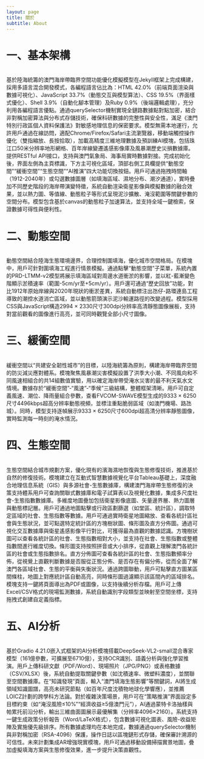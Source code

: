 ```yaml
---
layout: page
title: 關於
subtitle: About
---
```


<h1>一、基本架構</h1><br>
基於陸海統籌的澳門海岸帶臨界空間功能優化模擬模型在Jekyll框架上完成構建，採用多語言混合開發模式，各編程語言佔比為：HTML 42.0%（前端頁面渲染與數據可視化）、JavaScript 33.7%（動態交互與模型算法）、CSS 19.5%（界面樣式優化）、Shell 3.9%（自動化腳本管理）及Ruby 0.9%（後端邏輯處理），充分利用各編程語言優點。通過querySelector機制實現全鏈路數據點對點加密，結合非對稱加密算法與分布式存儲技術，確保科研數據的完整性與安全性，滿足《澳門特別行政區個人資料保護法》對敏感地理信息的保密要求。模型無需本地運行，允許用戶通過在線訪問，適配Chrome/Firefox/Safari主流瀏覽器，移動端觸控操作優化（雙指縮放、長按拾取），加載高精度三維地理數據及預訓練AI模塊，包括珠江口50米分辨率地形網格、百年岸線變遷遙感影像庫及風暴潮歷史災損數據庫。提供RESTful API接口，支持與澳門氣象局、海事局實時數據對接。完成初始化後，界面左側為主頁標識，下方主可視化區域，頂部右側工具欄提供“動態空間”“緩衝空間”“生態空間”“AI推演”四大功能切換按鈕。用戶可通過拖拽時間軸（1912-2040年）或勾選數據圖層（如填海區域、濕地分布、潮汐通道），實時疊加不同歷史階段的海岸帶演變特徵，系統自動渲染衛星影像與模擬數據的融合效果，並以熱力圖、等值線、動態粒子等形式呈現泥沙擴散、淹沒範圍等關鍵參數的空間分布。模型包含基於canvas的動態粒子加速算法，並支持全域一鍵檢索，保證數據可得性與便利性。
<h1>二、動態空間</h1><br>
動態空間結合陸海生態環境邊界，合理控制圍填海，優化城市空間格局。在模塊中，用戶可針對圍填海工程進行情景模擬。通過點擊“動態空間”子菜單，系統內置的PRD-LTMM-v2模型將展示填海區域對周邊水道衝淤的影響，並以紅-藍漸變色階顯示淤積速率（範圍-5cm/yr至+5cm/yr）。用戶還可通過“歷史回放”功能，對比1912年原始岸線與2020年現狀的衝淤差異，系統自動標注出氹仔-路環連島工程導致的潮控水道消亡區域，並以動態箭頭演示泥沙輸運路徑的改變過程。模型採用CSS與JavaScript構造2994 × 2330尺寸300dpi分辨率高清靜態圖像展板，支持對當前觀看的圖像進行高亮，並可同時觀覽全部小尺寸圖像。
<h1>三、緩衝空間</h1><br>
緩衝空間以“共建安全韌性城市”的目標，以陸海統籌為原則，構建海岸帶臨界空間的防災減災應對體系。模塊聚焦風暴潮災害模擬設置了洪季大小潮、不同風向和不同風速相組合的共14組數值實驗，用以確定海岸帶受淹水災害的最不利天氣水文情境。數據存於“緩衝空間”-“風速”-“季候”三級結構，整體框架清晰。用戶可自定義風速、潮位、降雨量組合參數，查看FVCOM-SWAVE模型生成的9333 × 6250尺寸4496kbps超高分辨率動態視頻，並標注重點脆弱區域（如澳門機場、路氹城）。同時，模型支持逐幀展示9333 × 6250尺寸600dpi超高清分辨率靜態圖像，實時監測每一時刻的淹水情況。
<h1>四、生態空間</h1><br>
生態空間結合城市規劃方案，優化現有的濱海濕地恢復與生態修復技術，推進基於自然的修復技術。模塊建立在互動式智慧數據視覺化平台Tableau基礎上，深度融合地理信息系統（GIS）與多源社會-生態數據庫，構建澳門海岸帶生態修復的決策支持體系用戶可查詢關聯式數據庫和電子試算表以及視覺化數據，集成多尺度社會-生態指數數據庫。多維度地圖疊加包括衛星影像底圖、矢量邊界層、熱力圖層與動態標記層。用戶可通過地圖點擊或行政區劃篩選（如堂區、統計區），調取特定區域的社會、生態指數等數據。用戶可通過實時衛星地圖縮放、查看各統計區社會與生態狀況，並可點選特定統計區的方塊樹狀圖、條形圖及直方分佈圖。通過可視化交互數據庫與衛星遙感影像平行對比，可獲得最為直觀的數據認識。方塊樹狀圖可以查看各統計區的社會、生態指數相對大小，並支持在社會、生態指數或整體指數間進行維度切換。條形圖支持按照拼音或大小排序，從直觀上理解澳門各統計區的社會或生態指數排名。直方分佈圖可查看各統計區的社會、生態指數頻率分佈，從視覺上直觀判斷數據是否服從正態分佈、是否存在有偏分佈，從而全面了解澳門各區域社會、生態的平衡與失衡狀況。通過跨圖聯動，用戶可點擊直方圖某區間條柱，地圖上對應統計區自動高亮，同時條形圖過濾顯示該區間內的區域排名。模塊支持一鍵將頁面導出為PDF或圖像，以支持後續分析存檔。用戶可上傳Excel/CSV格式的現場監測數據，系統自動識別字段類型並映射至空間坐標，支持拖拽式創建自定義指標。
<h1>五、AI分析</h1><br>
基於Gradio 4.21.0嵌入式框架的AI分析模塊搭載DeepSeek-VL2-small混合專家模型（161億參數，可擴展至6710億），支持OCR識別、語義分析與強化學習推演。用戶上傳科研文獻（PDF/Word）、現場照片（JPG/PNG）或表格數據（CSV/XLSX）後，系統自動提取關鍵參數（如沈積速率、微塑料濃度），並關聯至空間數據庫。在“知識發現”頁面，輸入“澳門填海生態影響”等關鍵詞，AI將生成領域知識圖譜，高亮未研究節點（如百年尺度沈積物地球化學響應），並推薦LOICZ計劃的跨學科方法論。對於複雜決策場景，用戶可在“策略推演”界面設定多目標約束（如“淹沒風險≤10%”“經濟收益≥5億澳門元”），AI通過蒙特卡洛抽樣與帕累托前沿分析，輸出三維曲面圖展示最優解集（分辨率4096×2160）。系統支持一鍵生成政策分析報告（Word/LaTeX格式），包含數據可視化圖表、風險-收益矩陣及實施優先級排序。所有數據處理均在本地完成，數據通過querySelector機制與非對稱加密（RSA-4096）保護，操作日誌以區塊鏈形式存儲，確保審計溯源的可信性。未來計劃集成AR增強現實模塊，用戶可通過移動設備掃描實景地圖，疊加虛擬填海方案與生態修復效果，進一步提升決策直觀性。



